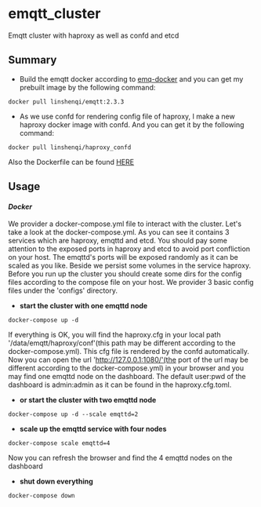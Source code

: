# emqtt_cluster
Emqtt cluster with haproxy as well as confd and etcd

## Summary
* Build the emqtt docker according to [emq-docker](https://github.com/emqtt/emq-docker)
and you can get my prebuilt image by the following command:
```
docker pull linshenqi/emqtt:2.3.3
```

* As we use confd for rendering config file of haproxy, I make a new haproxy docker image with confd. And you can get it by the following command:
```
docker pull linshenqi/haproxy_confd
```
Also the Dockerfile can be found [HERE](https://github.com/linshenqi/haproxy_confd)

## Usage
#### *Docker*
We provider a docker-compose.yml file to interact with the cluster.
Let's take a look at the docker-compose.yml. As you can see it contains 3 services which are haproxy, emqttd and etcd. You should pay some attention to the exposed ports in haproxy and etcd to avoid port confliction on your host. The emqttd's ports will be exposed randomly as it can be scaled as you like.
Beside we persist some volumes in the service haproxy. Before you run up the cluster you should create some dirs for the config files according to the compose file on your host. We provider 3 basic config files under the 'configs' directory.

* **start the cluster with one emqttd node**
```
docker-compose up -d
```
If everything is OK, you will find the haproxy.cfg in your local path '/data/emqtt/haproxy/conf'(this path may be different according to the docker-compose.yml). This cfg file is rendered by the confd automatically.
Now you can open the url 'http://127.0.0.1:1080/'(the port of the url may be different according to the docker-compose.yml) in your browser and you may find one emqttd node on the dashboard.
The default user:pwd of the dashboard is admin:admin as it can be found in the haproxy.cfg.toml.

* **or start the cluster with two emqttd node**
```
docker-compose up -d --scale emqttd=2
```

* **scale up the emqttd service with four nodes**
```
docker-compose scale emqttd=4
```
Now you can refresh the browser and find the 4 emqttd nodes on the dashboard

* **shut down everything**
```
docker-compose down
```
